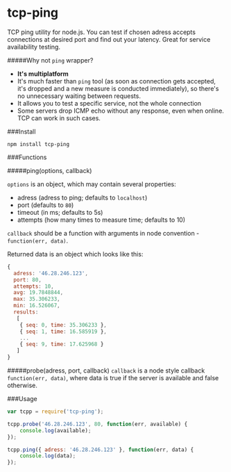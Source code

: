 tcp-ping
========

TCP ping utility for node.js. You can test if chosen adress accepts connections at desired port and find out your latency. Great for service availability testing.

#####Why not ```ping``` wrapper?

* **It's multiplatform**
* It's much faster than ```ping``` tool (as soon as connection gets accepted, it's dropped and a new measure is conducted immediately), so there's no unnecessary waiting between requests.
* It allows you to test a specific service, not the whole connection
* Some servers drop ICMP echo without any response, even when online. TCP can work in such cases.

###Install

```
npm install tcp-ping
```

###Functions

#####ping(options, callback)

```options``` is an object, which may contain several properties:

* adress (adress to ping; defaults to ```localhost```)
* port (defaults to ```80```)
* timeout (in ms; defaults to 5s)
* attempts (how many times to measure time; defaults to 10)

```callback``` should be a function with arguments in node convention - ```function(err, data)```.

Returned data is an object which looks like this:
```javascript
{ 
  adress: '46.28.246.123',
  port: 80,
  attempts: 10,
  avg: 19.7848844,
  max: 35.306233,
  min: 16.526067,
  results: 
   [ 
    { seq: 0, time: 35.306233 },
    { seq: 1, time: 16.585919 },
    ...
    { seq: 9, time: 17.625968 } 
   ] 
}
```

#####probe(adress, port, callback)
```callback``` is a node style callback ```function(err, data)```, where data is true if the server is available and false otherwise.

###Usage

```javascript
var tcpp = require('tcp-ping');

tcpp.probe('46.28.246.123', 80, function(err, available) {
    console.log(available);
});

tcpp.ping({ adress: '46.28.246.123' }, function(err, data) {
    console.log(data);
});
```